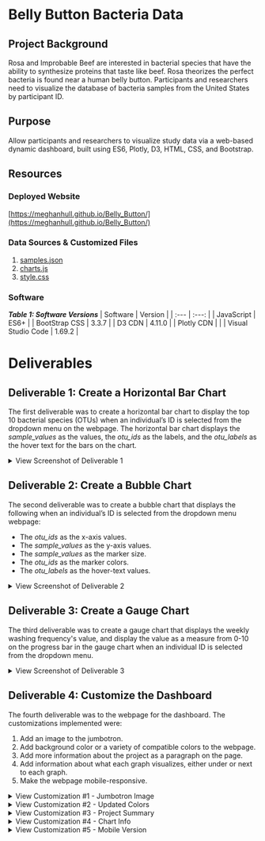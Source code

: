 # Belly Button Bacteria Data
<!-- Dynamic dashboard for visualizing human belly button bacteria using ES6, Plotly, D3, HTML, CSS, &amp; Bootstrap (Rice Bootcamp) -->
## Project Background
Rosa and Improbable Beef are interested in bacterial species that have the ability to synthesize proteins that taste like beef.  Rosa theorizes the perfect bacteria is found near a human belly button.  Participants and researchers need to visualize the database of bacteria samples from the United States by participant ID.

## Purpose
Allow participants and researchers to visualize study data via a web-based dynamic dashboard, built using ES6, Plotly, D3, HTML, CSS, and Bootstrap.

## Resources
### Deployed Website
[https://meghanhull.github.io/Belly_Button/](https://meghanhull.github.io/Belly_Button/)

### Data Sources & Customized Files
1. [samples.json](js/samples.json)
2. [charts.js](js/charts.js)
3. [style.css](css/style.css)

### Software
***Table 1: Software Versions***
| Software | Version |
| :--- | :---: |
| JavaScript | ES6+ |
| BootStrap CSS | 3.3.7 |
| D3 CDN | 4.11.0 |
| Plotly CDN |  |
| Visual Studio Code | 1.69.2 |

# Deliverables
## Deliverable 1: Create a Horizontal Bar Chart
The first deliverable was to create a horizontal bar chart to display the top 10 bacterial species (OTUs) when an individual’s ID is selected from the dropdown menu on the webpage.  The horizontal bar chart displays the *sample_values* as the values, the *otu_ids* as the labels, and the *otu_labels* as the hover text for the bars on the chart.

<details><summary>View Screenshot of Deliverable 1</summary>
  <p>
  <img src="images/D1_Screenshot.PNG">
  </p>
</details>

## Deliverable 2: Create a Bubble Chart
The second deliverable was to create a bubble chart that displays the following when an individual’s ID is selected from the dropdown menu webpage:
- The *otu_ids* as the x-axis values.
- The *sample_values* as the y-axis values.
- The *sample_values* as the marker size.
- The *otu_ids* as the marker colors.
- The *otu_labels* as the hover-text values.

<details><summary>View Screenshot of Deliverable 2</summary>
  <p>
  <img src="images/D2_Screenshot.PNG">
  </p>
</details>

## Deliverable 3: Create a Gauge Chart
The third deliverable was to create a gauge chart that displays the weekly washing frequency's value, and display the value as a measure from 0-10 on the progress bar in the gauge chart when an individual ID is selected from the dropdown menu.

<details><summary>View Screenshot of Deliverable 3</summary>
  <p>
  <img src="images/D3_Screenshot.PNG">
  </p>
</details>

## Deliverable 4: Customize the Dashboard
The fourth deliverable was to the webpage for the dashboard.  The customizations implemented were:
1. Add an image to the jumbotron.
2. Add background color or a variety of compatible colors to the webpage.
3. Add more information about the project as a paragraph on the page.
4. Add information about what each graph visualizes, either under or next to each graph.
5. Make the webpage mobile-responsive.

<details><summary>View Customization #1 - Jumbotron Image</summary>
  <p>
  <img src="images/D4_1_Screenshot.png">
  </p>
</details>
<details><summary>View Customization #2 - Updated Colors</summary>
  <p>
  <img src="images/D4_2_Screenshot.png">
  </p>
</details>
<details><summary>View Customization #3 - Project Summary</summary>
  <p>
  <img src="images/D4_3_Screenshot.png">
  </p>
</details>
<details><summary>View Customization #4 - Chart Info</summary>
  <p>
  <img src="images/D4_4_Screenshot.png">
  </p>
</details>
<details><summary>View Customization #5 - Mobile Version</summary>
  <p>
  <img src="images/D4_5_Screenshot.png">
  </p>
</details>

